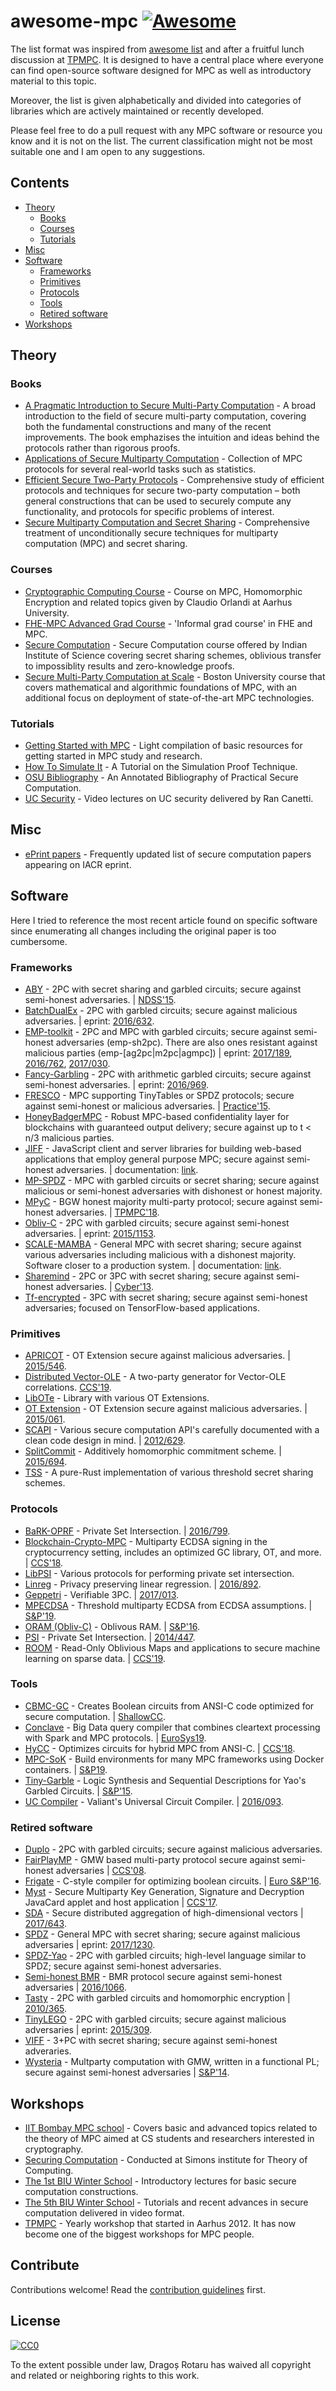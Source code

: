 # awesome-mpc [![Awesome](https://cdn.rawgit.com/sindresorhus/awesome/d7305f38d29fed78fa85652e3a63e154dd8e8829/media/badge.svg)](https://github.com/sindresorhus/awesome)

The list format was inspired from [awesome list](https://github.com/sindresorhus/awesome) and after a fruitful lunch discussion at [TPMPC](http://www.multipartycomputation.com/). It is designed to have a central place where everyone can find open-source software designed for MPC as well as introductory material to this topic.

Moreover, the list is given alphabetically and divided into categories of libraries which are actively maintained or recently developed.

Please feel free to do a pull request with any MPC software or resource you know and it is not on the list. The current classification might not be most suitable one and I am open to any suggestions.

## Contents

- [Theory](#theory)
	- [Books](#books)
	- [Courses](#courses)
	- [Tutorials](#tutorials)
- [Misc](#misc)
- [Software](#software)
	- [Frameworks](#frameworks)
	- [Primitives](#primitives)
 	- [Protocols](#protocols)
	- [Tools](#tools)
	- [Retired software](#retired-software)
- [Workshops](#workshops)

## Theory

### Books

- [A Pragmatic Introduction to Secure Multi-Party Computation](https://securecomputation.org) - A broad introduction to the field of secure multi-party computation, covering both the fundamental constructions and many of the recent improvements. The book emphazises the intuition and ideas behind the protocols rather than rigorous proofs.
- [Applications of Secure Multiparty Computation](http://ebooks.iospress.nl/volume/applications-of-secure-multiparty-computation) - Collection of MPC protocols for several real-world tasks such as statistics.
- [Efficient Secure Two-Party Protocols](https://www.springer.com/us/book/9783642143021) - Comprehensive study of efficient protocols and techniques for secure two-party computation – both general constructions that can be used to securely compute any functionality, and protocols for specific problems of interest.
- [Secure Multiparty Computation and Secret Sharing](http://www.cambridge.org/dk/academic/subjects/computer-science/cryptography-cryptology-and-coding/secure-multiparty-computation-and-secret-sharing?format=HB) - Comprehensive treatment of unconditionally secure techniques for multiparty computation (MPC) and secret sharing.

### Courses

- [Cryptographic Computing Course](http://orlandi.dk/crycom) - Course on MPC, Homomorphic Encryption and related topics given by Claudio Orlandi at Aarhus University.
- [FHE-MPC Advanced Grad Course](https://homes.esat.kuleuven.be/~nsmart/FHE-MPC/) - 'Informal grad course' in FHE and MPC.
- [Secure Computation](http://drona.csa.iisc.ernet.in/%7Earpita/SecureComputation15.html) - Secure Computation course offered by Indian Institute of Science covering secret sharing schemes, oblivious transfer to impossiblity results and zero-knowledge proofs.
- [Secure Multi-Party Computation at Scale](https://piazza.com/bu/fall2017/cs591v1/home) - Boston University course that covers mathematical and algorithmic foundations of MPC, with an additional focus on deployment of state-of-the-art MPC technologies.

### Tutorials

- [Getting Started with MPC](http://u.cs.biu.ac.il/~lindell/MPC-resources.html) - Light compilation of basic resources for getting started in MPC study and research.
- [How To Simulate It](https://eprint.iacr.org/2016/046) - A Tutorial on the Simulation Proof Technique.
- [OSU Bibliography](https://web.engr.oregonstate.edu/~rosulekm/scbib/index.php?n=Main.GettingStarted) - An Annotated Bibliography of Practical Secure Computation.
- [UC Security](https://www.youtube.com/playlist?list=PLqc9MPlwib9nSuyH4oUIwPsyDiZ4bwuEE) - Video lectures on UC security delivered by Ran Canetti.

## Misc

- [ePrint papers](https://guutboy.github.io) - Frequently updated list of secure computation papers appearing on IACR eprint.

## Software

Here I tried to reference the most recent article found on specific software since enumerating all changes including the original paper is too cumbersome.

### Frameworks

- [ABY](https://github.com/encryptogroup/ABY) - 2PC with secret sharing and garbled circuits; secure against semi-honest adversaries. | [NDSS'15](http://encrypto.de/papers/DSZ15.pdf).
- [BatchDualEx](https://github.com/osu-crypto/batchDualEx) - 2PC with garbled circuits; secure against malicious adversaries. | eprint: [2016/632](https://eprint.iacr.org/2016/632).
- [EMP-toolkit](https://github.com/emp-toolkit) - 2PC and MPC with garbled circuits; secure against semi-honest adversaries (emp-sh2pc). There are also ones resistant against malicious parties (emp-[ag2pc|m2pc|agmpc]) | eprint: [2017/189](https://eprint.iacr.org/2017/189), [2016/762](https://eprint.iacr.org/2016/762), [2017/030](https://eprint.iacr.org/2017/030).
- [Fancy-Garbling](https://github.com/spaceships/fancy-garbling) - 2PC with arithmetic garbled circuits; secure against semi-honest adversaries. | eprint: [2016/969](https://eprint.iacr.org/2016/969).
- [FRESCO](http://fresco.readthedocs.io/en/latest/) - MPC supporting TinyTables or SPDZ protocols; secure against semi-honest or malicious adversaries. | [Practice'15](http://practice-project.eu/downloads/publications/D22.1-State-of-the-art-analysis-PU-V1.1.pdf).
- [HoneyBadgerMPC](https://github.com/initc3/HoneyBadgerMPC) - Robust MPC-based confidentiality layer for blockchains with guaranteed output delivery; secure against up to t < n/3 malicious parties.
- [JIFF](https://github.com/multiparty/jiff/) - JavaScript client and server libraries for building web-based applications that employ general purpose MPC; secure against semi-honest adversaries. | documentation: [link](https://multiparty.org/jiff/).
- [MP-SPDZ](https://github.com/data61/MP-SPDZ) - MPC with garbled circuits or secret sharing; secure against malicious or semi-honest adversaries with dishonest or honest majority.
- [MPyC](https://www.win.tue.nl/%7Eberry/mpyc/) - BGW honest majority multi-party protocol; secure against semi-honest adversaries. | [TPMPC'18](https://www.win.tue.nl/~berry/mpyc/TPMPC2018.pdf).
- [Obliv-C](http://oblivc.org/) - 2PC with garbled circuits; secure against semi-honest adversaries. | eprint: [2015/1153](http://eprint.iacr.org/2015/1153).
- [SCALE-MAMBA](https://homes.esat.kuleuven.be/~nsmart/SCALE/) - General MPC with secret sharing; secure against various adversaries including malicious with a dishonest majority. Software closer to a production system. | documentation: [link](https://homes.esat.kuleuven.be/~nsmart/SCALE/Documentation.pdf).
- [Sharemind](https://sharemind.cyber.ee/) - 2PC or 3PC with secret sharing; secure against semi-honest adversaries. | [Cyber'13](https://cyber.ee/research/theses/roman_jagomagis_msc.pdf).
- [Tf-encrypted](https://github.com/mortendahl/tf-encrypted/) - 3PC with secret sharing; secure against semi-honest adversaries; focused on TensorFlow-based applications.

### Primitives

- [APRICOT](https://github.com/bristolcrypto/apricot) - OT Extension secure against malicious adversaries. | [2015/546](http://eprint.iacr.org/2015/546).
- [Distributed Vector-OLE](https://github.com/schoppmp/distributed-vector-ole) - A two-party generator for Vector-OLE correlations. [CCS'19](https://eprint.iacr.org/2019/1084.pdf).
- [LibOTe](https://github.com/osu-crypto/libOTe) - Library with various OT Extensions.
- [OT Extension](https://github.com/encryptogroup/OTExtension) - OT Extension secure against malicious adversaries. | [2015/061](https://eprint.iacr.org/2015/061).
- [SCAPI](https://github.com/cryptobiu/libscapi) - Various secure computation API's carefully documented with a clean code design in mind. | [2012/629](http://eprint.iacr.org/2012/629).
- [SplitCommit](https://github.com/AarhusCrypto/SplitCommit) - Additively homomorphic commitment scheme. | [2015/694](http://eprint.iacr.org/2015/694).
- [TSS](https://github.com/snipsco/rust-threshold-secret-sharing) - A pure-Rust implementation of various threshold secret sharing schemes.


### Protocols

- [BaRK-OPRF](https://github.com/osu-crypto/BaRK-OPRF) - Private Set Intersection. | [2016/799](https://eprint.iacr.org/2016/799).
- [Blockchain-Crypto-MPC](https://github.com/unbound-tech/blockchain-crypto-mpc) - Multiparty ECDSA signing in the cryptocurrency setting, includes an optimized GC library, OT, and more. | [CCS'18](https://eprint.iacr.org/2018/987).
- [LibPSI](https://github.com/rdragos/awesome-mpc) - Various protocols for performing private set intersection.
- [Linreg](https://github.com/schoppmp/linreg-mpc/) - Privacy preserving linear regression. | [2016/892](https://eprint.iacr.org/2016/892).
- [Geppetri](https://github.com/meilof/geppetri) - Verifiable 3PC. | [2017/013](https://eprint.iacr.org/2017/013).
- [MPECDSA](https://gitlab.com/neucrypt/mpecdsa) - Threshold multiparty ECDSA from ECDSA assumptions. | [S&P'19](https://eprint.iacr.org/2019/523.pdf).
- [ORAM (Obliv-C)](http://oblivc.org/sqoram/) - Oblivous RAM. | [S&P'16](http://oblivc.org/docs/sqoram.pdf).
- [PSI](https://github.com/encryptogroup/PSI) - Private Set Intersection. | [2014/447](https://eprint.iacr.org/2014/447).
- [ROOM](https://github.com/schoppmp/room-framework) - Read-Only Oblivious Maps and applications to secure machine learning on sparse data. | [CCS'19](https://eprint.iacr.org/2019/281.pdf).

### Tools
- [CBMC-GC](https://gitlab.com/securityengineering/CBMC-GC-2) - Creates Boolean circuits from ANSI-C code optimized for secure computation. | [ShallowCC](http://www.seceng.informatik.tu-darmstadt.de/assets/buescher/ShallowCC16.pdf).
- [Conclave](https://github.com/multiparty/conclave) - Big Data query compiler that combines cleartext processing with Spark and MPC protocols. | [EuroSys19](https://arxiv.org/abs/1902.06288).
- [HyCC](https://gitlab.com/securityengineering/HyCC) - Optimizes circuits for hybrid MPC from ANSI-C. | [CCS'18](https://thomaschneider.de/papers/BDKKS18.pdf).
- [MPC-SoK](https://github.com/MPC-SoK/frameworks) - Build environments for many MPC frameworks using Docker containers. | [S&P19](https://marsella.github.io/static/mpcsok.pdf).
- [Tiny-Garble](https://github.com/esonghori/TinyGarble) -  Logic Synthesis and Sequential Descriptions for Yao's Garbled Circuits. | [S&P'15](http://aceslab.org/sites/default/files/TinyGarble.pdf).
- [UC Compiler](https://github.com/encryptogroup/UC) - Valiant's Universal Circuit Compiler. | [2016/093](https://eprint.iacr.org/2016/093).

### Retired software

- [Duplo](https://github.com/AarhusCrypto/DUPLO) - 2PC with garbled circuits; secure against malicious adversaries.
- [FairPlayMP](https://github.com/FaiplayMP/FairplayMP) - GMW based multi-party protocol secure against semi-honest adversaries | [CCS'08](http://www.cs.huji.ac.il/project/Fairplay/FairplayMP/FairplayMP.pdf).
- [Frigate](https://bitbucket.org/bmood/frigaterelease) - C-style compiler for optimizing boolean circuits.  | [Euro S&P'16](https://www.cise.ufl.edu/~traynor/papers/mood-eurosp16.pdf).
- [Myst](https://github.com/OpenCryptoProject/Myst) - Secure Multiparty Key Generation, Signature and Decryption JavaCard applet and host application | [CCS'17](https://acmccs.github.io/papers/p1583-mavroudisA.pdf).
- [SDA](https://github.com/snipsco/sda) - Secure distributed aggregation of high-dimensional vectors | [2017/643](https://eprint.iacr.org/2017/643).
- [SPDZ](https://www.cs.bris.ac.uk/Research/CryptographySecurity/SPDZ/) - General MPC with secret sharing; secure against malicious adversaries | eprint: [2017/1230](https://eprint.iacr.org/2017/1230).
- [SPDZ-Yao](https://github.com/mkskeller/SPDZ-Yao) - 2PC with garbled circuits; high-level language similar to SPDZ; secure against semi-honest adversaries.
- [Semi-honest BMR](https://github.com/cryptobiu/Semi-Honest-BMR) - BMR protocol secure against semi-honest adversaries | [2016/1066](https://eprint.iacr.org/2016/1066).
- [Tasty](https://github.com/encryptogroup/tasty) - 2PC with garbled circuits and homomorphic encryption | [2010/365](https://eprint.iacr.org/2010/365).
- [TinyLEGO](https://github.com/AarhusCrypto/TinyLEGO) - 2PC with garbled circuits; secure against malicious adversaries | eprint: [2015/309](http://eprint.iacr.org/2015/309).
- [VIFF](http://viff.dk/) - 3+PC with secret sharing; secure against semi-honest adveraries.
- [Wysteria](https://bitbucket.org/aseemr/wysteria/wiki/Home) - Multparty computation with GMW, written in a functional PL; secure against semi-honest adversaries | [S&P'14](http://www.cs.umd.edu/~aseem/wysteria.pdf).


## Workshops

- [IIT Bombay MPC school](https://www.cse.iitb.ac.in/%7Emp/crypto/mpc2017/) - Covers basic and advanced topics related to the theory of MPC aimed at CS students and researchers interested in cryptography.
- [Securing Computation](https://simons.berkeley.edu/workshops/crypto2015-1) - Conducted at Simons institute for Theory of Computing.
- [The 1st BIU Winter School](http://cyber.biu.ac.il/event/the-1st-biu-winter-school/) - Introductory lectures for basic secure computation constructions.
- [The 5th BIU Winter School](http://cyber.biu.ac.il/event/the-5th-biu-winter-school/) - Tutorials and recent advances in secure computation delivered in video format.
- [TPMPC](http://www.multipartycomputation.com/) - Yearly workshop that started in Aarhus 2012. It has now become one of the biggest workshops for MPC people.

## Contribute

Contributions welcome! Read the [contribution guidelines](contributing.md) first.


## License

[![CC0](http://mirrors.creativecommons.org/presskit/buttons/88x31/svg/cc-zero.svg)](http://creativecommons.org/publicdomain/zero/1.0)

To the extent possible under law, Dragoș Rotaru has waived all copyright and related or neighboring rights to this work.
